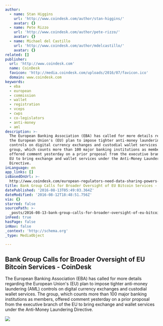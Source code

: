 ```yaml
---
author:
  - name: Stan Higgins
    url: 'http://www.coindesk.com/author/stan-higgins/'
    avatar: {}
  - name: Pete Rizzo
    url: 'http://www.coindesk.com/author/pete-rizzo/'
    avatar: {}
  - name: Michael del Castillo
    url: 'http://www.coindesk.com/author/mdelcastillo/'
    avatar: {}
related: []
publisher:
  url: 'http://www.coindesk.com'
  name: CoinDesk
  favicon: 'http://media.coindesk.com/uploads/2016/07/favicon.ico'
  domain: www.coindesk.com
keywords:
  - eba
  - european
  - commission
  - wallet
  - registration
  - vceps
  - cwps
  - co-legislators
  - anti-money
  - aml
description: >-
  The European Banking Association (EBA) has called for more details regarding
  the European Union's (EU) plan to impose tighter anti-money laundering (AML)
  controls on digital currency exchanges and custodial wallet services. The
  group, which counts more than 100 major banking institutions as members,
  offered comment yesterday on a prior proposal from the executive branch of the
  EU to bring exchange and wallet services under the Anti-Money Laundering
  Directive.
inLanguage: en
app_links: []
isBasedOnUrl: >-
  http://www.coindesk.com/european-regulators-need-data-sharing-powers-for-bitcoin-services-banking-group-says/
title: Bank Group Calls for Broader Oversight of EU Bitcoin Services - CoinDesk
datePublished: '2016-08-13T05:49:03.364Z'
dateModified: '2016-08-12T18:48:51.756Z'
via: {}
starred: false
sourcePath: >-
  _posts/2016-08-13-bank-group-calls-for-broader-oversight-of-eu-bitcoin-service.md
inFeed: true
hasPage: false
inNav: false
_context: 'http://schema.org'
_type: MediaObject

---
```

<article style=""><h1>Bank Group Calls for Broader Oversight of EU Bitcoin Services - CoinDesk</h1><p>The European Banking Association (EBA) has called for more details regarding the European Union's (EU) plan to impose tighter anti-money laundering (AML) controls on digital currency exchanges and custodial wallet services. The group, which counts more than 100 major banking institutions as members, offered comment yesterday on a prior proposal from the executive branch of the EU to bring exchange and wallet services under the Anti-Money Laundering Directive.</p><img src="https://media.coindesk.com/uploads/2016/08/european-union-europe-e1471026456331.jpg" /></article>